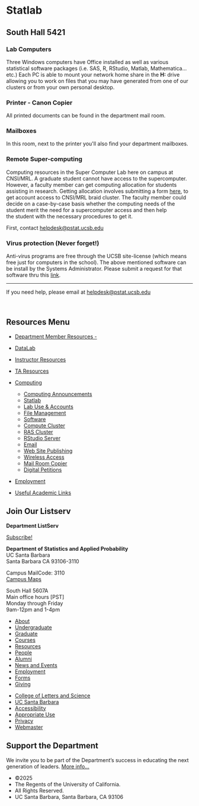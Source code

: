 # Statlab

## South Hall 5421

### Lab Computers

Three Windows computers have Office installed as well as various statistical software packages (i.e. SAS, R, RStudio, Matlab, Mathematica... etc.) Each PC is able to mount your network home share in the **H:** drive allowing you to work on files that you may have generated from one of our clusters or from your own personal desktop.

### Printer - Canon Copier

All printed documents can be found in the department mail room.

### Mailboxes

In this room, next to the printer you'll also find your department mailboxes.

### Remote Super-computing

Computing resources in the Super Computer Lab here on campus at CNSI/MRL. A graduate student cannot have access to the supercomputer. However, a faculty member can get computing allocation for students assisting in research. Getting allocation involves submitting a form [here](https://regulation.pstat.ucsb.edu/cnsi/request_account.htm), to get account access to CNSI/MRL braid cluster. The faculty member could decide on a case-by-case basis whether the computing needs of the student merit the need for a supercomputer access and then help the student with the necessary procedures to get it.

First, contact [helpdesk@pstat.ucsb.edu](mailto:helpdesk@pstat.ucsb.edu "Write an email (mail client launch)")

### Virus protection (Never forget!)

Anti-virus programs are free through the UCSB site-license (which means free just for computers in the school). The above mentioned software can be install by the Systems Administrator. Please submit a request for that software thru this [link](mailto:help@pstat.ucsb.edu?subject=Please%20schedule%20an%20install%20of%20Sophos&body=Please%20schedule%20an%20install%20of%20Sophos%20Anti-Virus%20on%20my%20work%20computer).

* * *

If you need help, please email at [helpdesk@pstat.ucsb.edu](mailto:helpdesk@pstat.ucsb.edu "Write an email (mail client launch)")

 

## Resources Menu

- [Department Member Resources -](/resources "Department Member Resources")
- [DataLab](/resources/statlab "DataLab")
- [Instructor Resources](/resources/instructor "Instructor Resources")
- [TA Resources](/resources/ta-resources "TA Resources")
- [Computing](/resources/computing "Computing")
  
  - [Computing Announcements](/resources/computing/announcements "Computing Announcements")
  - [Statlab](/resources/computing/statlab "Statlab")
  - [Lab Use &amp; Accounts](/resources/computing/lab-use "Lab Use & Accounts")
  - [File Management](/resources/computing/file-management "File Management")
  - [Software](/resources/computing/software "Software")
  - [Compute Cluster](/resources/computing/cluster "Compute Cluster")
  - [RAS Cluster](/resources/computing/ras "RAS Cluster")
  - [RStudio Server](/resources/computing/rstudio "RStudio Server")
  - [Email](/resources/computing/email "Email")
  - [Web Site Publishing](/resources/computing/website "Web Site Publishing")
  - [Wireless Access](/resources/computing/wireless "Wireless Access")
  - [Mail Room Copier](/resources/computing/copier "Mail Room Copier")
  - [Digital Petitions](/resources/computing/digital-petitions "Digital Petitions")
- [Employment](/about/employment "Employment")
- [Useful Academic Links](/resources/useful "Useful Academic Links")

## Join Our Listserv

**Department ListServ**

[Subscribe!](https://groups.google.com/u/1/a/pstat.ucsb.edu/g/pstat-undergrad?hl=en)

**Department of Statistics and Applied Probability**  
UC Santa Barbara  
Santa Barbara CA 93106-3110

Campus MailCode: 3110  
[Campus Maps](http://www.aw.id.ucsb.edu/maps/)

South Hall 5607A  
Main office hours \[PST]  
Monday through Friday  
9am-12pm and 1-4pm

- [About](/about "About")
- [Undergraduate](/undergrad)
- [Graduate](/graduate)
- [Courses](/courses)
- [Resources](/resources "Resources")
- [People](/people)
- [Alumni](/alumni "Undergraduate Alumni")
- [News and Events](/news)
- [Employment](/about/employment "Employment")
- [Forms](/forms "Forms")
- [Giving](/giving "Giving")

<!--THE END-->

- [College of Letters and Science](http://www.college.ucsb.edu "College of Letters and Science")
- [UC Santa Barbara](http://www.ucsb.edu "UC Santa Barbara")
- [Accessibility](/accessibility "Accessibility")
- [Appropriate Use](http://www.policy.ucsb.edu/terms_of_use/ "Appropriate Use")
- [Privacy](http://www.policy.ucsb.edu/privacy-notification/ "Privacy")
- [Webmaster](mailto:help@pstat.ucsb.edu "Webmaster")

## Support the Department

We invite you to be part of the Department’s success in educating the next generation of leaders. [More info...](/giving)

- ©2025
- The Regents of the University of California.
- All Rights Reserved.
- UC Santa Barbara, Santa Barbara, CA 93106